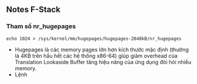## Notes F-Stack
### Tham số nr_hugepages
```
echo 1024 > /sys/kernel/mm/hugepages/hugepages-2048kB/nr_hugepages
```
- Hugepages là các memory pages lớn hơn kích thước mặc định (thường là 4KB trên hầu hết các hệ thống x86-64) giúp giảm overhead của Translation Lookaside Buffer tăng hiệu năng của ứng dụng đòi hỏi nhiều memory.
- Lệnh